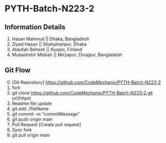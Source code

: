 # PYTH-Batch-N223-2

## Information Details

1. Hasan Mahmud || Dhaka, Bangladesh
2. Ziyed Hasan || Shahjahanpur, Dhaka
3. Ataullah Behesti || Kuopio, Finland
4. Mubashshir Misbah || Mirzapur; Dinajpur, Bangladesh


## Git Flow
0. [Git Repository] https://github.com/CodeMechanix/PYTH-Batch-N223-2
1. fork 
2. git clone <https://github.com/CodeMechanix/PYTH-Batch-N223-2.git> url(https)
3. Readme file update
4. git add ./fileName
5. git commit -m "commitMessage"
6. git push origin main
7. Pull Request [Create pull request]
8. Sync fork 
9. git pull origin main 
